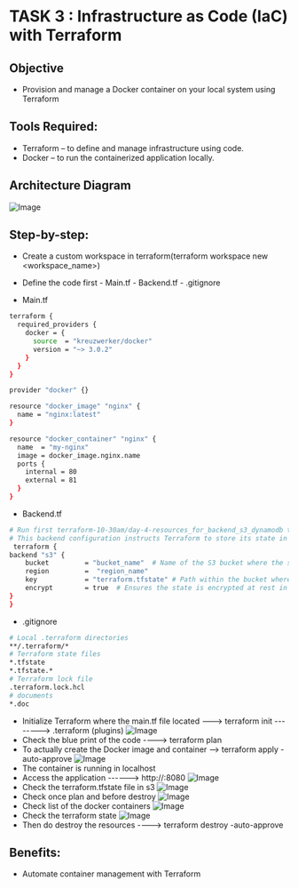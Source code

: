   # TASK 3 : Infrastructure as Code (IaC) with Terraform
    
## Objective
- Provision and manage a Docker container on your local system using Terraform
## Tools Required:
- Terraform – to define and manage infrastructure using code.
- Docker – to run the containerized application locally.
## Architecture Diagram
![Image](https://github.com/user-attachments/assets/f8379019-abe6-4c64-9705-3cf1521bc8a6)
## Step-by-step:
- Create a custom workspace in terraform(terraform workspace new <workspace_name>)
- Define the code first
        - Main.tf
        - Backend.tf
        - .gitignore
  
- Main.tf
```sh
terraform {
  required_providers {
    docker = {
      source  = "kreuzwerker/docker"
      version = "~> 3.0.2"
    }
  }
}

provider "docker" {}

resource "docker_image" "nginx" {
  name = "nginx:latest"
}

resource "docker_container" "nginx" {
  name  = "my-nginx"
  image = docker_image.nginx.name
  ports {
    internal = 80
    external = 81
  }
}
```

- Backend.tf
```sh
# Run first terraform-10-30am/day-4-resources_for_backend_s3_dynamodb to create reources 
# This backend configuration instructs Terraform to store its state in an S3 bucket.
 terraform {
backend "s3" {
    bucket         = "bucket_name"  # Name of the S3 bucket where the state will be stored.
    region         =  "region_name"
    key            = "terraform.tfstate" # Path within the bucket where the state will be read/written.
    encrypt        = true  # Ensures the state is encrypted at rest in S3.
}
}
```

- .gitignore
```sh
# Local .terraform directories
**/.terraform/*
# Terraform state files
*.tfstate
*.tfstate.*
# Terraform lock file
.terraform.lock.hcl
# documents
*.doc
```
- Initialize Terraform where the main.tf file located ---> terraform init --------> .terraform (plugins)
![Image](https://github.com/user-attachments/assets/d4a4b54f-8404-46c4-a6c1-06bf8e564e21)
- Check the blue print of the code ---->	 terraform plan
- To actually create the Docker image and container --> terraform apply -auto-approve ![Image](https://github.com/user-attachments/assets/7e8280d4-86ff-4075-93a3-02f9fcd7f119)
- The container is running in localhost
- Access the application ------> http://<localhost>:8080
![Image](https://github.com/user-attachments/assets/9cb21544-39d5-4075-8ea4-1b76473a407f)
- Check the terraform.tfstate file in s3
![Image](https://github.com/user-attachments/assets/483e021f-5b40-46d7-9c5e-f600c9f13e2f)
- Check once plan and before destroy
![Image](https://github.com/user-attachments/assets/ef3909fa-bb3b-4ad3-998f-386ff942ac71)
- Check list of the docker containers
![Image](https://github.com/user-attachments/assets/b9096bde-d51f-4586-b815-9dcaf2b05803)
- Check the terraform state
![Image](https://github.com/user-attachments/assets/881a8d15-0acb-4999-aed5-eae4b9ac7022)
- Then do destroy the resources ----> terraform destroy -auto-approve
## Benefits:
- Automate container management with Terraform
  
